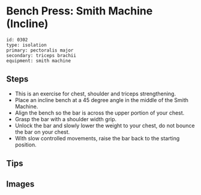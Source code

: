 # Bench Press: Smith Machine (Incline)

> 

``` 
id: 0302 
type: isolation 
primary: pectoralis major 
secondary: triceps brachii 
equipment: smith machine 
``` 


## Steps


 - This is an exercise for chest, shoulder and triceps strengthening.
 - Place an incline bench at a 45 degree angle in the middle of the Smith Machine.
 - Align the bench so the bar is across the upper portion of your chest.
 - Grasp the bar with a shoulder width grip.
 - Unlock the bar and slowly lower the weight to your chest, do not bounce the bar on your chest.
 - With slow controlled movements, raise the bar back to the starting position.

## Tips



## Images


